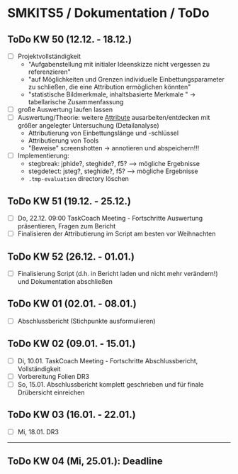 # SMKITS5 / Dokumentation / ToDo
## ToDo KW 50 (12.12. - 18.12.)
- [ ] Projektvollständigkeit
  - "Aufgabenstellung mit initialer Ideenskizze nicht vergessen zu referenzieren"
  - "auf Möglichkeiten und Grenzen individuelle Einbettungsparameter zu schließen, die eine Attribution ermöglichen könnten"
  - "statistische Bildmerkmale, inhaltsbasierte Merkmale " -> tabellarische Zusammenfassung 
- [ ] große Auswertung laufen lassen
- [ ] Auswertung/Theorie: weitere [Attribute](./tool-attrib.md) ausarbeiten/entdecken mit größer angelegter Untersuchung (Detailanalyse)
  - Attributierung von Einbettungslänge und -schlüssel
  - Attributierung von Tools
  - "Beweise" screenshotten -> annotieren und abspeichern!!!
- [ ] Implementierung:
  - stegbreak: jphide?, steghide?, f5? --> mögliche Ergebnisse
  - stegdetect: jsteg?, steghide?, f5? --> mögliche Ergebnisse
  - `.tmp-evaluation` directory löschen
## ToDo KW 51 (19.12. - 25.12.)
- [ ] Do, 22.12. 09:00 TaskCoach Meeting - Fortschritte Auswertung präsentieren, Fragen zum Bericht
- [ ] Finalisieren der Attributierung im Script am besten vor Weihnachten
## ToDo KW 52 (26.12. - 01.01.)
- [ ] Finalisierung Script (d.h. in Bericht laden und nicht mehr verändern!) und Dokumentation abschließen
## ToDo KW 01 (02.01. - 08.01.)
- [ ] Abschlussbericht (Stichpunkte ausformulieren)
## ToDo KW 02 (09.01. - 15.01.)
- [ ] Di, 10.01. TaskCoach Meeting - Fortschritte Abschlussbericht, Vollständigkeit
- [ ] Vorbereitung Folien DR3
- [ ] So, 15.01. Abschlussbericht komplett geschrieben und für finale Drübersicht einreichen
## ToDo KW 03 (16.01. - 22.01.)
- [ ] Mi, 18.01. DR3
---
## ToDo KW 04 (Mi, 25.01.): Deadline
